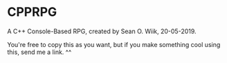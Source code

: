 # CPPRPG

A C++ Console-Based RPG, created by Sean O. Wiik, 20-05-2019.

You're free to copy this as you want, but if you make something cool using this, send me a link. ^^